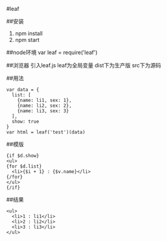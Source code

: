 #leaf

##安装
1. npm install
2. npm start

##node环境
var leaf = require('leaf')

##浏览器
引入leaf.js leaf为全局变量 dist下为生产版 src下为源码

##用法
```
var data = {
  list: [
    {name: li1, sex: 1},
    {name: li2, sex: 2},
    {name: li3, sex: 3}
  ],
  show: true
}
var html = leaf('test')(data)
```


##模版
```
{if $d.show}
<ul>
{for $d.list}
  <li>{$i + 1} : {$v.name}</li>
{/for}
</ul>
{/if}
```

##结果
```
<ul>
  <li>1 : li1</li>
  <li>2 : li2</li>
  <li>3 : li3</li>
</ul>
```